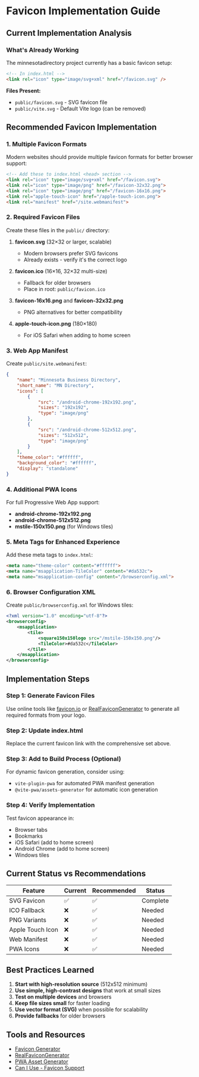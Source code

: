 # Favicon Implementation Guide

## Current Implementation Analysis

### What's Already Working
The minnesotadirectory project currently has a basic favicon setup:

```html
<!-- In index.html -->
<link rel="icon" type="image/svg+xml" href="/favicon.svg" />
```

**Files Present:**
- `public/favicon.svg` - SVG favicon file
- `public/vite.svg` - Default Vite logo (can be removed)

## Recommended Favicon Implementation

### 1. Multiple Favicon Formats
Modern websites should provide multiple favicon formats for better browser support:

```html
<!-- Add these to index.html <head> section -->
<link rel="icon" type="image/svg+xml" href="/favicon.svg">
<link rel="icon" type="image/png" href="/favicon-32x32.png">
<link rel="icon" type="image/png" href="/favicon-16x16.png">
<link rel="apple-touch-icon" href="/apple-touch-icon.png">
<link rel="manifest" href="/site.webmanifest">
```

### 2. Required Favicon Files

Create these files in the `public/` directory:

1. **favicon.svg** (32×32 or larger, scalable)
   - Modern browsers prefer SVG favicons
   - Already exists - verify it's the correct logo

2. **favicon.ico** (16×16, 32×32 multi-size)
   - Fallback for older browsers
   - Place in root: `public/favicon.ico`

3. **favicon-16x16.png** and **favicon-32x32.png**
   - PNG alternatives for better compatibility

4. **apple-touch-icon.png** (180×180)
   - For iOS Safari when adding to home screen

### 3. Web App Manifest
Create `public/site.webmanifest`:

```json
{
    "name": "Minnesota Business Directory",
    "short_name": "MN Directory",
    "icons": [
        {
            "src": "/android-chrome-192x192.png",
            "sizes": "192x192",
            "type": "image/png"
        },
        {
            "src": "/android-chrome-512x512.png", 
            "sizes": "512x512",
            "type": "image/png"
        }
    ],
    "theme_color": "#ffffff",
    "background_color": "#ffffff",
    "display": "standalone"
}
```

### 4. Additional PWA Icons
For full Progressive Web App support:

- **android-chrome-192x192.png**
- **android-chrome-512x512.png** 
- **mstile-150x150.png** (for Windows tiles)

### 5. Meta Tags for Enhanced Experience

Add these meta tags to `index.html`:

```html
<meta name="theme-color" content="#ffffff">
<meta name="msapplication-TileColor" content="#da532c">
<meta name="msapplication-config" content="/browserconfig.xml">
```

### 6. Browser Configuration XML
Create `public/browserconfig.xml` for Windows tiles:

```xml
<?xml version="1.0" encoding="utf-8"?>
<browserconfig>
    <msapplication>
        <tile>
            <square150x150logo src="/mstile-150x150.png"/>
            <TileColor>#da532c</TileColor>
        </tile>
    </msapplication>
</browserconfig>
```

## Implementation Steps

### Step 1: Generate Favicon Files
Use online tools like [favicon.io](https://favicon.io/) or [RealFaviconGenerator](https://realfavicongenerator.net/) to generate all required formats from your logo.

### Step 2: Update index.html
Replace the current favicon link with the comprehensive set above.

### Step 3: Add to Build Process (Optional)
For dynamic favicon generation, consider using:
- `vite-plugin-pwa` for automated PWA manifest generation
- `@vite-pwa/assets-generator` for automatic icon generation

### Step 4: Verify Implementation
Test favicon appearance in:
- Browser tabs
- Bookmarks
- iOS Safari (add to home screen)
- Android Chrome (add to home screen)
- Windows tiles

## Current Status vs Recommendations

| Feature | Current | Recommended | Status |
|---------|---------|-------------|---------|
| SVG Favicon | ✅ | ✅ | Complete |
| ICO Fallback | ❌ | ✅ | Needed |
| PNG Variants | ❌ | ✅ | Needed |
| Apple Touch Icon | ❌ | ✅ | Needed |
| Web Manifest | ❌ | ✅ | Needed |
| PWA Icons | ❌ | ✅ | Needed |

## Best Practices Learned

1. **Start with high-resolution source** (512x512 minimum)
2. **Use simple, high-contrast designs** that work at small sizes
3. **Test on multiple devices** and browsers
4. **Keep file sizes small** for faster loading
5. **Use vector format (SVG)** when possible for scalability
6. **Provide fallbacks** for older browsers

## Tools and Resources

- [Favicon Generator](https://favicon.io/)
- [RealFaviconGenerator](https://realfavicongenerator.net/)
- [PWA Asset Generator](https://www.pwabuilder.com/)
- [Can I Use - Favicon Support](https://caniuse.com/link-icon-svg)
